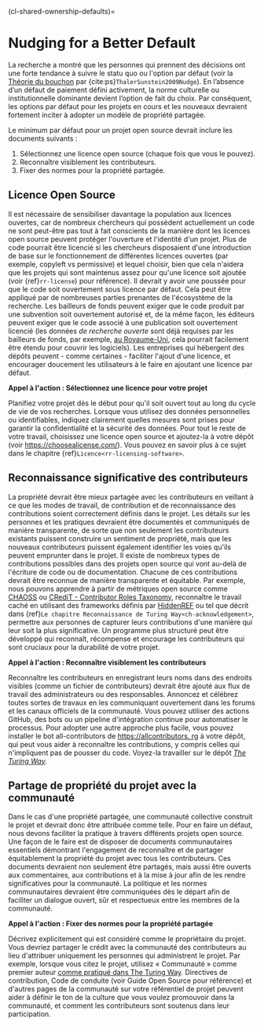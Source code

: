 (cl-shared-ownership-defaults)=
# Nudging for a Better Default

La recherche a montré que les personnes qui prennent des décisions ont une forte tendance à suivre le statu quo ou l'option par défaut (voir la [Théorie du bouchon](https://www.imperial.ac.uk/nudgeomics/about/what-is-nudge-theory/) par {cite:ps}`ThalerSunstein2009Nudge`). En l’absence d’un défaut de paiement défini activement, la norme culturelle ou institutionnelle dominante devient l’option de fait du choix. Par conséquent, les options par défaut pour les projets en cours et les nouveaux devraient fortement inciter à adopter un modèle de propriété partagée.

Le minimum par défaut pour un projet open source devrait inclure les documents suivants :
1. Sélectionnez une licence open source (chaque fois que vous le pouvez).
2. Reconnaître visiblement les contributeurs.
3. Fixer des normes pour la propriété partagée.

## Licence Open Source

Il est nécessaire de sensibiliser davantage la population aux licences ouvertes, car de nombreux chercheurs qui possèdent actuellement un code ne sont peut-être pas tout à fait conscients de la manière dont les licences open source peuvent protéger l'ouverture et l'identité d'un projet. Plus de code pourrait être licencié si les chercheurs disposaient d'une introduction de base sur le fonctionnement de différentes licences ouvertes (par exemple, copyleft vs permissive) et lequel choisir, bien que cela n'aidera que les projets qui sont maintenus assez pour qu'une licence soit ajoutée (voir {ref}`rr-license`) pour référence). Il devrait y avoir une poussée pour que le code soit ouvertement sous licence par défaut. Cela peut être appliqué par de nombreuses parties prenantes de l'écosystème de la recherche. Les bailleurs de fonds peuvent exiger que le code produit par une subvention soit ouvertement autorisé et, de la même façon, les éditeurs peuvent exiger que le code associé à une publication soit ouvertement licencié (les données _de recherche ouverte_ sont déjà requises par les bailleurs de fonds, par exemple, [au Royaume-Uni](https://www.ukri.org/about-us/policies-standards-and-data/good-research-resource-hub/open-research/), cela pourrait facilement être étendu pour couvrir les logiciels). Les entreprises qui hébergent des dépôts peuvent - comme certaines - faciliter l'ajout d'une licence, et encourager doucement les utilisateurs à le faire en ajoutant une licence par défaut.

**Appel à l'action : Sélectionnez une licence pour votre projet**

Planifiez votre projet dès le début pour qu'il soit ouvert tout au long du cycle de vie de vos recherches. Lorsque vous utilisez des données personnelles ou identifiables, indiquez clairement quelles mesures sont prises pour garantir la confidentialité et la sécurité des données. Pour tout le reste de votre travail, choisissez une licence open source et ajoutez-la à votre dépôt (voir https://choosealicense.com/). Vous pouvez en savoir plus à ce sujet dans le chapitre {ref}`Licence<rr-licensing-software>`.

## Reconnaissance significative des contributeurs

La propriété devrait être mieux partagée avec les contributeurs en veillant à ce que les modes de travail, de contribution et de reconnaissance des contributions soient correctement définis dans le projet. Les détails sur les personnes et les pratiques devraient être documentés et communiqués de manière transparente, de sorte que non seulement les contributeurs existants puissent construire un sentiment de propriété, mais que les nouveaux contributeurs puissent également identifier les voies qu'ils peuvent emprunter dans le projet. Il existe de nombreux types de contributions possibles dans des projets open source qui vont au-delà de l'écriture de code ou de documentation. Chacune de ces contributions devrait être reconnue de manière transparente et équitable. Par exemple, nous pouvons apprendre à partir de métriques open source comme [CHAOSS](https://chaoss.community/) ou [CRediT - Contributor Roles Taxonomy](https://casrai.org/credit/), reconnaître le travail caché en utilisant des frameworks définis par [HiddenREF](https://hidden-ref.org/) ou tel que décrit dans {ref}`Le chapitre Reconnaissance de Turing Way<ch-acknowledgement>`, permettre aux personnes de capturer leurs contributions d'une manière qui leur soit la plus significative. Un programme plus structuré peut être développé qui reconnaît, récompense et encourage les contributeurs qui sont cruciaux pour la durabilité de votre projet.

**Appel à l'action : Reconnaître visiblement les contributeurs**

Reconnaître les contributeurs en enregistrant leurs noms dans des endroits visibles (comme un fichier de contributeurs) devrait être ajouté aux flux de travail des administrateurs ou des responsables. Annoncez et célébrez toutes sortes de travaux en les communiquant ouvertement dans les forums et les canaux officiels de la communauté. Vous pouvez utiliser des actions GitHub, des bots ou un pipeline d'intégration continue pour automatiser le processus. Pour adopter une autre approche plus facile, vous pouvez installer le bot all-contributors de [https://allcontributors. rg](https://allcontributors.org) à votre dépôt, qui peut vous aider à reconnaître les contributions, y compris celles qui n'impliquent pas de pousser du code. Voyez-la travailler sur le dépôt [_The Turing Way_](https://github.com/alan-turing-institute/the-turing-way#contributors).

## Partage de propriété du projet avec la communauté

Dans le cas d'une propriété partagée, une communauté collective construit le projet et devrait donc être attribuée comme telle. Pour en faire un défaut, nous devons faciliter la pratique à travers différents projets open source. Une façon de le faire est de disposer de documents communautaires essentiels démontrant l'engagement de reconnaître et de partager équitablement la propriété du projet avec tous les contributeurs. Ces documents devraient non seulement être partagés, mais aussi être ouverts aux commentaires, aux contributions et à la mise à jour afin de les rendre significatives pour la communauté. La politique et les normes communautaires devraient être communiquées dès le départ afin de faciliter un dialogue ouvert, sûr et respectueux entre les membres de la communauté.

**Appel à l'action : Fixer des normes pour la propriété partagée**

Décrivez explicitement qui est considéré comme le propriétaire du projet. Vous devriez partager le crédit avec la communauté des contributeurs au lieu d'attribuer uniquement les personnes qui administrent le projet. Par exemple, lorsque vous citez le projet, utilisez « Communauté » comme premier auteur [comme pratiqué dans The Turing Way](https://the-turing-way.netlify.app/welcome.html#citing-the-turing-way). Directives de contribution, Code de conduite (voir Guide Open Source pour référence) et d'autres pages de la communauté sur votre référentiel de projet peuvent aider à définir le ton de la culture que vous voulez promouvoir dans la communauté, et comment les contributeurs sont soutenus dans leur participation.
